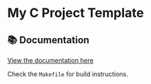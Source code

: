 # My C Project Template

## 📚 Documentation

[View the documentation here](https://izelnakri.github.io/project-templates/c/)

Check the `Makefile` for build instructions.
